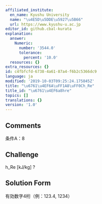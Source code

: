 ```yaml
---
affiliated_institute:
  en_name: Kyushu University
  name: "\u4E5D\u5DDE\u5927\u5B66"
  url: https://www.kyushu-u.ac.jp
editor_id: github.cbal-kurata
explanation:
  answer:
    Numeric:
      number: '3544.0'
      tolerance:
        percent: '10.0'
  resources: {}
extra_resources: {}
id: c4fbfcfd-6738-4a61-87a4-f6b2c5366dc9
language: ja
modified: '2019-10-03T09:25:24.175845Z'
title: "\u6761\u4EF6A\uFF1A8\uFF0Ch_Re"
title_id: "\u6761\u4EF6a8hre"
topics: []
translations: {}
version: '1.0'
---
```


## Comments
条件A：8

## Challenge
h_Re [kJ/kg] ?

## Solution Form
有効数字4桁（例：123.4,  1234）




